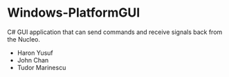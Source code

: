 # Windows-PlatformGUI

C# GUI application that can send commands and receive signals back from the Nucleo.

- Haron Yusuf
- John Chan
- Tudor Marinescu